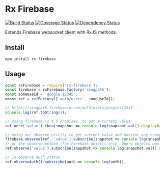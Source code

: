 # Rx Firebase

[![Build Status](https://travis-ci.org/dinoboff/rx-firebase.svg?branch=master)](https://travis-ci.org/dinoboff/rx-firebase)
[![Coverage Status](https://coveralls.io/repos/github/dinoboff/rx-firebase/badge.svg?branch=master)](https://coveralls.io/github/dinoboff/rx-firebase?branch=master)
[![Dependency Status](https://gemnasium.com/dinoboff/rx-firebase.svg)](https://gemnasium.com/dinoboff/rx-firebase)


Extends Firebase websocket client with RxJS methods.


## Install

```shell
npm install rx-firebase
```

## Usage

```javascript
const rxFirebase = require('rx-firebase');
const firebase = rxFirebase.factory('singpath');
const someUseId = 'google:12345';
const ref = refFactory(['auth/users', someUseId]);

// https://singpath.firebaseio.com/auth/users/google:12345
console.log(ref.toString());

// using firebase +2.4.0 promises, to get a current value
ref.once('value').then(snapshot => console.log(snapshot.val().displayName));

// using our observe utility to get current value and monitor any changes.
firebase.observe(ref, 'value').subscribe(snapshot => console.log(snapshot.val().displayName));
// or the observe method (for Firebase objects only, Query objects won't have this method)
ref.observe('value').subscribe(snapshot => console.log(snapshot.val().displayName));

// To observe auth status
ref.observeAuth().subscribe(auth => console.log(auth));
```
